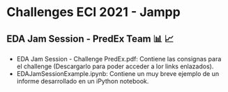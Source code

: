 # Challenges ECI 2021 - Jampp

## EDA Jam Session - PredEx Team 📊 📈
* EDA Jam Session - Challenge PredEx.pdf: Contiene las consignas para el challenge (Descargarlo para poder acceder a lor links enlazados).
* EDAJamSessionExample.ipynb: Contiene un muy breve ejemplo de un informe desarrollado en un iPython notebook.
